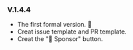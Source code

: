 ### V.1.4.4
* The first formal version. :rocket:
* Creat issue template and PR template.
* Creat the ":green_heart: Sponsor" button.
